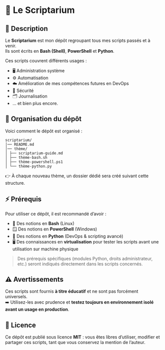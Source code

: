 # 📜 Le Scriptarium

## 📝 Description
Le **Scriptarium** est mon dépôt regroupant tous mes scripts passés et à venir.  
Ils sont écrits en **Bash (Shell)**, **PowerShell** et **Python**.  

Ces scripts couvrent différents usages :  
- 🖥️ Administration système  
- ⚙️ Automatisation  
- ☁️ Amélioration de mes compétences futures en DevOps  
- 🔐 Sécurité  
- 🗂️ Journalisation  
- … et bien plus encore.  

## 📂 Organisation du dépôt
Voici comment le dépôt est organisé :  

```
scriptarium/
│── README.md
│── thème/
│ ├── scriptarium-guide.md
│ ├── thème-bash.sh
│ ├── thème-powershell.ps1
│ └── thème-python.py
```
👉 À chaque nouveau thème, un dossier dédié sera créé suivant cette structure.  

## ⚡ Prérequis
Pour utiliser ce dépôt, il est recommandé d’avoir :  
- 🐧 Des notions en **Bash** (Linux)  
- 🪟 Des notions en **PowerShell** (Windows)  
- 🐍 Des notions en **Python** (DevOps & scripting avancé)  
- 🖥️ Des connaissances en **virtualisation** pour tester les scripts avant une utilisation sur machine physique  

> Des prérequis spécifiques (modules Python, droits administrateur, etc.) seront indiqués directement dans les scripts concernés.  

## ⚠️ Avertissements
Ces scripts sont fournis **à titre éducatif** et ne sont pas forcément universels.  
➡️ Utilisez-les avec prudence et **testez toujours en environnement isolé avant un usage en production**.  

## 📜 Licence
Ce dépôt est publié sous licence **MIT** : vous êtes libres d’utiliser, modifier et partager ces scripts, tant que vous conservez la mention de l’auteur.
